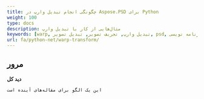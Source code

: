 ```yaml
---
title: چگونگی انجام تبدیل وارپ در Aspose.PSD برای Python
weight: 100
type: docs
description: مثال‌هایی از کار با تبدیل وارپ
keywords: [warp, تبدیل وارپ, تحریف تصویر, تبدیل تصویر, psd, رابط برنامه نویسی psd, python, نمونه کد]
url: fa/python-net/warp-transform/
---
```


## **مرور**

**دید کل**
	
	این یک الگو برای مقاله‌های آینده است
